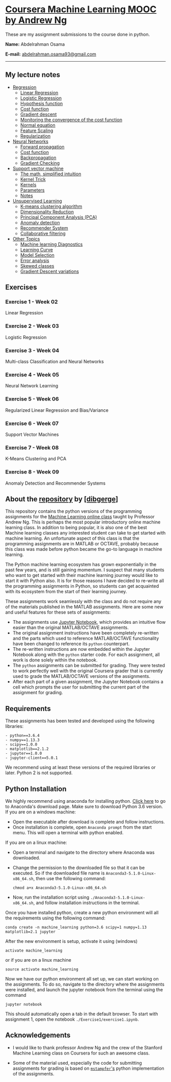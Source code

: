 # [Coursera Machine Learning MOOC by Andrew Ng](https://www.coursera.org/learn/machine-learning) 

These are my assignment submissions to the course done in python.

**Name:** Abdelrahman Osama

**E-mail:** abdelrahman.osama93@gmail.com


----------

## My lecture notes

- [Regression](https://github.com/aosama16/Coursera-Machine-Learning/blob/master/Lecture%20Notes/1.%20Regression.md)
    - [Linear Regression](https://github.com/aosama16/Coursera-Machine-Learning/blob/master/Lecture%20Notes/1.%20Regression.md#linear-regression)
    - [Logistic Regression](https://github.com/aosama16/Coursera-Machine-Learning/blob/master/Lecture%20Notes/1.%20Regression.md#logistic-regression)
    - [Hypothesis function](https://github.com/aosama16/Coursera-Machine-Learning/blob/master/Lecture%20Notes/1.%20Regression.md#hypothesis-function)
    - [Cost function](https://github.com/aosama16/Coursera-Machine-Learning/blob/master/Lecture%20Notes/1.%20Regression.md#cost-function)
    - [Gradient descent](https://github.com/aosama16/Coursera-Machine-Learning/blob/master/Lecture%20Notes/1.%20Regression.md#gradient-descent)
    - [Monitoring the convergence of the cost function](https://github.com/aosama16/Coursera-Machine-Learning/blob/master/Lecture%20Notes/1.%20Regression.md#monitoring-the-convergence-of-the-cost-function)
    - [Normal equation](https://github.com/aosama16/Coursera-Machine-Learning/blob/master/Lecture%20Notes/1.%20Regression.md#normal-equation)
    - [Feature Scaling](https://github.com/aosama16/Coursera-Machine-Learning/blob/master/Lecture%20Notes/1.%20Regression.md#feature-scaling)
    - [Regularization](https://github.com/aosama16/Coursera-Machine-Learning/blob/master/Lecture%20Notes/1.%20Regression.md#regularization)
- [Neural Networks](https://github.com/aosama16/Coursera-Machine-Learning/blob/master/Lecture%20Notes/2.%20Neural%20Networks.md)
    - [Forward propagation](https://github.com/aosama16/Coursera-Machine-Learning/blob/master/Lecture%20Notes/2.%20Neural%20Networks.md#forward-propagation)
    - [Cost function](https://github.com/aosama16/Coursera-Machine-Learning/blob/master/Lecture%20Notes/2.%20Neural%20Networks.md#cost-function)
    - [Backpropagation](https://github.com/aosama16/Coursera-Machine-Learning/blob/master/Lecture%20Notes/2.%20Neural%20Networks.md#backpropagation)
    - [Gradient Checking](https://github.com/aosama16/Coursera-Machine-Learning/blob/master/Lecture%20Notes/2.%20Neural%20Networks.md#gradient-checking)
- [Support vector machine](https://github.com/aosama16/Coursera-Machine-Learning/blob/master/Lecture%20Notes/3.%20SVM.md)
    - [The math, simplified intuition](https://github.com/aosama16/Coursera-Machine-Learning/blob/master/Lecture%20Notes/3.%20SVM.md#the-math-simplified-intuition)
    - [Kernel Trick](https://github.com/aosama16/Coursera-Machine-Learning/blob/master/Lecture%20Notes/3.%20SVM.md#kernel-trick)
    - [Kernels](https://github.com/aosama16/Coursera-Machine-Learning/blob/master/Lecture%20Notes/3.%20SVM.md#kernels)
    - [Parameters](https://github.com/aosama16/Coursera-Machine-Learning/blob/master/Lecture%20Notes/3.%20SVM.md#parameters)
    - [Notes](https://github.com/aosama16/Coursera-Machine-Learning/blob/master/Lecture%20Notes/3.%20SVM.md#notes)
- [Unsupervised Learning](https://github.com/aosama16/Coursera-Machine-Learning/blob/master/Lecture%20Notes/4.%20Unsupervised%20Learning.md)
    - [K-means clustering algorithm](https://github.com/aosama16/Coursera-Machine-Learning/blob/master/Lecture%20Notes/4.%20Unsupervised%20Learning.md#k-means-clustering-algorithm)
    - [Dimensionality Reduction](https://github.com/aosama16/Coursera-Machine-Learning/blob/master/Lecture%20Notes/4.%20Unsupervised%20Learning.md#dimensionality-reduction)
    - [Principal Component Analysis (PCA)](https://github.com/aosama16/Coursera-Machine-Learning/blob/master/Lecture%20Notes/4.%20Unsupervised%20Learning.md#principal-component-analysis-pca)
    - [Anomaly detection](https://github.com/aosama16/Coursera-Machine-Learning/blob/master/Lecture%20Notes/4.%20Unsupervised%20Learning.md#anomaly-detection)
    - [Recommender System](https://github.com/aosama16/Coursera-Machine-Learning/blob/master/Lecture%20Notes/4.%20Unsupervised%20Learning.md#recommender-system)
    - [Collaborative filtering](https://github.com/aosama16/Coursera-Machine-Learning/blob/master/Lecture%20Notes/4.%20Unsupervised%20Learning.md#collaborative-filtering)
- [Other Topics](https://github.com/aosama16/Coursera-Machine-Learning/blob/master/Lecture%20Notes/5.%20Other.md)
    - [Machine learning Diagnostics](https://github.com/aosama16/Coursera-Machine-Learning/blob/master/Lecture%20Notes/5.%20Other.md#machine-learning-diagnostics)
    - [Learning Curve](https://github.com/aosama16/Coursera-Machine-Learning/blob/master/Lecture%20Notes/5.%20Other.md#learning-curve)
    - [Model Selection](https://github.com/aosama16/Coursera-Machine-Learning/blob/master/Lecture%20Notes/5.%20Other.md#model-selection)
    - [Error analysis](https://github.com/aosama16/Coursera-Machine-Learning/blob/master/Lecture%20Notes/5.%20Other.md#error-analysis)
    - [Skewed classes](https://github.com/aosama16/Coursera-Machine-Learning/blob/master/Lecture%20Notes/5.%20Other.md#skewed-classes)
    - [Gradient Descent variations](https://github.com/aosama16/Coursera-Machine-Learning/blob/master/Lecture%20Notes/5.%20Other.md#gradient-descent-variations)
    

## Exercises

### Exercise 1 - Week 02

Linear Regression

### Exercise 2 - Week 03

Logistic Regression

### Exercise 3 - Week 04

Multi-class Classification and Neural Networks

### Exercise 4 - Week 05

Neural Network Learning

### Exercise 5 - Week 06

Regularized Linear Regression and Bias/Variance

### Exercise 6 - Week 07

Support Vector Machines

### Exercise 7 - Week 08

K-Means Clustering and PCA

### Exercise 8 - Week 09

Anomaly Detection and Recommender Systems

## About the [repository](https://github.com/dibgerge/ml-coursera-python-assignments) by [[dibgerge]](https://github.com/dibgerge)

This repository contains the python versions of the programming assignments for the [Machine Learning online class](https://www.coursera.org/learn/machine-learning) taught by Professor Andrew Ng. This is perhaps the most popular introductory online machine learning class. In addition to being popular, it is also one of the best Machine learning classes any interested student can take to get started with machine learning. An unfortunate aspect of this class is that the programming assignments are in MATLAB or OCTAVE, probably because this class was made before python became the go-to language in machine learning.

The Python machine learning ecosystem has grown exponentially in the past few years, and is still gaining momentum. I suspect that many students who want to get started with their machine learning journey would like to start it with Python also. It is for those reasons I have decided to re-write all the programming assignments in Python, so students can get acquainted with its ecosystem from the start of their learning journey. 

These assignments work seamlessly with the class and do not require any of the materials published in the MATLAB assignments. Here are some new and useful features for these sets of assignments: 

- The assignments use [Jupyter Notebook](http://jupyter-notebook-beginner-guide.readthedocs.io/en/latest/what_is_jupyter.html), which provides an intuitive flow easier than the original MATLAB/OCTAVE assignments.
- The original assignment instructions have been completely re-written and the parts which used to reference MATLAB/OCTAVE functionality have been changed to reference its `python` counterpart.
- The re-written instructions are now embedded within the Jupyter Notebook along with the `python` starter code. For each assignment, all work is done solely within the notebook.
- The `python` assignments can be submitted for grading. They were tested to work perfectly well with the original Coursera grader that is currently used to grade the MATLAB/OCTAVE versions of the assignments. 
- After each part of a given assignment, the Jupyter Notebook contains a cell which prompts the user for submitting the current part of the assignment for grading.

## Requirements 

These assignments has been tested and developed using the following libraries: 

    - python==3.6.4
    - numpy==1.13.3
    - scipy==1.0.0
    - matplotlib==2.1.2
    - jupyter==1.0.0
    - jupyter-client==5.0.1
    
We recommend using at least these versions of the required libraries or later. Python 2 is not supported. 
    
## Python Installation

We highly recommend using anaconda for installing python. [Click here](https://www.anaconda.com/download/) to go to Anaconda's download page. Make sure to download Python 3.6 version.
If you are on a windows machine:
 - Open the executable after download is complete and follow instructions.
 - Once installation is complete, open `Anaconda prompt` from the start menu. This will open a terminal with python enabled.
 
 If you are on a linux machine: 
 
 - Open a terminal and navigate to the directory where Anaconda was downloaded. 
 - Change the permission to the downloaded file so that it can be executed. So if the downloaded file name is `Anaconda3-5.1.0-Linux-x86_64.sh`, then use the following command:
 
      `chmod a+x Anaconda3-5.1.0-Linux-x86_64.sh`
 
 - Now, run the installation script using `./Anaconda3-5.1.0-Linux-x86_64.sh`, and follow installation instructions in the terminal.
 
 
Once you have installed python, create a new python environment will all the requirements using the following command: 

    conda create -n machine_learning python=3.6 scipy=1 numpy=1.13 matplotlib=2.1 jupyter
 
After the new environment is setup, activate it using (windows)

    activate machine_learning
   
or if you are on a linux machine

    source activate machine_learning 

Now we have our python environment all set up, we can start working on the assignments. To do so, navigate to the directory where the assignments were installed, and launch the jupyter notebook from the terminal using the command

    jupyter notebook

This should automatically open a tab in the default browser. To start with assignment 1, open the notebook `./Exercise1/exercise1.ipynb`. 


## Acknowledgements

- I would like to thank professor Andrew Ng and the crew of the Stanford Machine Learning class on Coursera for such an awesome class. 

- Some of the material used, especially the code for submitting assignments for grading is based on [`mstampfer`'s](https://github.com/mstampfer/Coursera-Stanford-ML-Python) python implementation of the assignments. 
